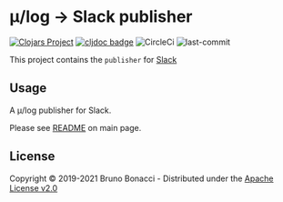 # μ/log -> Slack publisher
[![Clojars Project](https://img.shields.io/clojars/v/com.brunobonacci/mulog.svg)](https://clojars.org/com.brunobonacci/mulog)  [![cljdoc badge](https://cljdoc.org/badge/com.brunobonacci/mulog)](https://cljdoc.org/d/com.brunobonacci/mulog/CURRENT) ![CircleCi](https://img.shields.io/circleci/project/BrunoBonacci/mulog.svg) ![last-commit](https://img.shields.io/github/last-commit/BrunoBonacci/mulog.svg)

This project contains the `publisher` for [Slack](https://slack.com/)


## Usage

A μ/log publisher for Slack.

Please see [README](../README.md#slack-publisher) on main page.


## License

Copyright © 2019-2021 Bruno Bonacci - Distributed under the [Apache License v2.0](http://www.apache.org/licenses/LICENSE-2.0)
